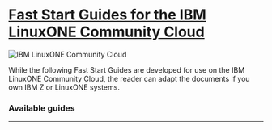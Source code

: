 # [Fast Start Guides for the IBM LinuxONE Community Cloud](https://www.ibm.com/community/z/linuxone-cc/faststart/)

![IBM LinuxONE Community Cloud](https://linuxone.cloud.marist.edu/resources/images/linuxonelogo03.png)

While the following Fast Start Guides are developed for use on the IBM LinuxONE Community Cloud, the reader can adapt the documents if you own IBM Z or LinuxONE systems.

### Available guides
---